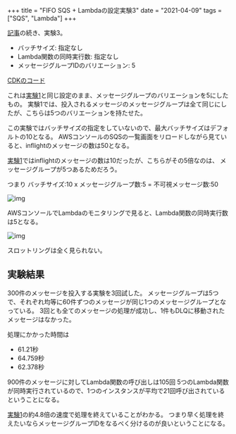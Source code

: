 +++
title = "FIFO SQS + Lambdaの設定実験3"
date = "2021-04-09"
tags = ["SQS", "Lambda"]
+++

[記事](/aws/cdksqs-lambda-fifo)の続き、実験3。

* バッチサイズ: 指定なし
* Lambda関数の同時実行数: 指定なし
* メッセージグループIDのバリエーション: 5

[CDKのコード](https://github.com/suzukiken/cdksqs-lambda-fifo)

これは[実験1](/aws/cdksqs-lambda-fifo-1)と同じ設定のまま、メッセージグループのバリエーションを5にしたもの。
実験1では、投入されるメッセージのメッセージグループは全て同じにしたが、こちらは5つのバリエーションを持たせた。

この実験ではバッチサイズの指定をしていないので、最大バッチサイズはデフォルトの10となる。
AWSコンソールのSQSの一覧画面をリロードしながら見ていると、inflightのメッセージの数は50となる。

[実験1](/aws/cdksqs-lambda-fifo-1)ではinflightのメッセージの数は10だったが、こちらがその5倍なのは、
メッセージグループが5つあるためだろう。

つまり
バッチサイズ:10 x メッセージグループ数:5 = 不可視メッセージ数:50

![img](/img/2021/04/sqs-fifo-group-5.png)

AWSコンソールでLambdaのモニタリングで見ると、Lambda関数の同時実行数は5となる。

![img](/img/2021/04/lambda-fifo-group-5.png)

スロットリングは全く見られない。

## 実験結果

300件のメッセージを投入する実験を3回試した。
メッセージグループは5つで、それぞれ均等に60件ずつのメッセージが同じ1つのメッセージグループとなっている。
3回とも全てのメッセージの処理が成功し、1件もDLQに移動されたメッセージはなかった。

処理にかかった時間は

* 61.21秒
* 64.759秒
* 62.378秒

900件のメッセージに対してLambda関数の呼び出しは105回
5つのLambda関数が同時実行されているので、1つのインスタンスが平均で21回呼び出されているということになる。

[実験1](/aws/cdksqs-lambda-fifo-1)の約4.8倍の速度で処理を終えていることがわかる。
つまり早く処理を終えたいならメッセージグループIDをなるべく分けるのが良いということになる。